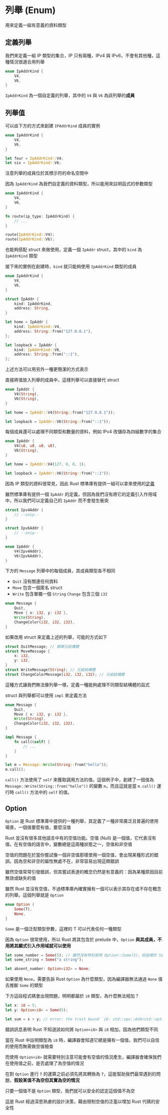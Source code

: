 # 列舉 (Enum)

用來定義一組有意義的資料類型

## 定義列舉

我們來定義一組 IP 類型的集合，IP 只有兩種，IPv4 與 IPv6，不會有其他種，這種情況很適合用列舉

```rust
enum IpAddrKind {
    V4,
    V6,
}
```

`IpAddrKind` 為一個自定義的列舉，其中的 `V4` 與 `V6` 為該列舉的**成員**

## 列舉值

可以由下方的方式來創建 `IPAddrKind` 成員的實例

```rust
enum IpAddrKind {
    V4,
    V6,
}

let four = IpAddrKind::V4;
let six = IpAddrKind::V6;
```

注意列舉的成員位於其標示符的命名空間中

因為 `IpAddrKind` 為我們自定義的資料類型，所以能用來註明函式的參數類型

```rust
enum IpAddrKind {
    V4,
    V6,
}

fn route(ip_type: IpAddrKind) {
    // ...
}

route(IpAddrKind::V4);
route(IpAddrKind::V6);
```

也能夠搭配 struct 來做使用，定義一個 `IpAddr` struct，其中的 `kind` 為 `IpAddrKind` 類型

接下來的實例在創建時，`kind` 就只能夠使用 `IpAddrKind` 類型的成員

```rust
enum IpAddrKind {
    V4,
    V6,
}

struct IpAddr {
    kind: IpAddrKind,
    address: String,
}

let home = IpAddr {
    kind: IpAddrKind::V4,
    address: String::from("127.0.0.1"),
};

let loopback = IpAddr {
    kind: IpAddrKind::V6,
    address: String::from("::1"),
};
```

上述方法可以用另外一種更簡潔的方式表示

直接將值放入列舉的成員中，這樣列舉可以直接替代 struct

```rust
enum IpAddr {
    V4(String),
    V6(String),
}

let home = IpAddr::V4(String::from("127.0.0.1"));

let loopback = IpAddr::V6(String::from("::1"));
```

每個成員還可以處理不同類型和數量的資料，例如 IPv4 改儲存為四組數字的集合

```rust
enum IpAddr {
    V4(u8, u8, u8, u8),
    V6(String),
}

let home = IpAddr::V4(127, 0, 0, 1);

let loopback = IpAddr::V6(String::from("::1"));
```

因為 IP 類型的資料很常見，因此 Rust 標準庫有提供一組可以拿來使用的[定義](https://doc.rust-lang.org/std/net/enum.IpAddr.html)

雖然標準庫有提供一個 `IpAddr` 的定義，但因為我們沒有將它的定義引入作用域中，所以我們可以定義自己的 `IpAddr` 而不會發生衝突

```rust
struct Ipv4Addr {
    // --snip--
}

struct Ipv6Addr {
    // --snip--
}

enum IpAddr {
    V4(Ipv4Addr),
    V6(Ipv6Addr),
}
```

下方的 `Message` 列舉中的每個成員，其成員類型各不相同

- `Quit` 沒有關連任何資料
- `Move` 包含一個匿名 struct
- `Write` 包含單獨一個 `String`
  `Change` 包含三個 `i32`

```rust
enum Message {
    Quit,
    Move { x: i32, y: i32 },
    Write(String),
    ChangeColor(i32, i32, i32),
}
```

如果改用 struct 來定義上述的列舉，可能的方式如下

```rust
struct QuitMessage; // 類單元結構體
struct MoveMessage {
    x: i32,
    y: i32,
}
struct WriteMessage(String); // 元組結構體
struct ChangeColorMessage(i32, i32, i32); // 元組結構體
```

這種方式讓我們無法像列舉一樣，定義一種能夠處理不同類型結構體的函式

struct 與列舉都可以使用 `impl` 來定義方法

```rust
enum Message {
    Quit,
    Move { x: i32, y: i32 },
    Write(String),
    ChangeColor(i32, i32, i32),
}

impl Message {
    fn call(&self) {
        // ...
    }
}

let m = Message::Write(String::from("hello"));
m.call();
```

`call()` 方法使用了 `self` 來獲取調用方法的值。這個例子中，創建了一個值為 `Message::Write(String::from("hello"))` 的變數 `m`，而且這就是當 `m.call()` 運行時 `call()` 方法中的 `self` 的值。

## Option

`Option` 是 Rust 標準庫中提供的一種列舉，其定義了一種非常廣泛且普遍的使用場景，一個值要麼有值，要麼沒值

Rust 並沒有很多其他語言中有的空值功能。空值 (Null) 是一個值，它代表沒有值。在有空值的語言中，變數總是這兩種狀態之一，空值和非空值

空值的問題在於當你嘗試像一個非空值那樣使用一個空值，會出現某種形式的錯誤。因為空和非空的屬性無處不在，非常容易出現這類錯誤

雖然空值常常引發錯誤，但其嘗試表達的概念仍然是有意義的：因為某種原因目前無效或缺失的值

雖然 Rust 並沒有空值，不過標準庫內確實擁有一個可以表示其存在或不存在概念的列舉。這個列舉就是 `Option`

```rust
enum Option {
    Some(T),
    None,
}
```

`Some` 是一個泛型類型參數，這裡的 T 可以代表任何一種類型

因為 `Option` 很常使用，所以 Rust 將其包含於 prelude 中，`Option` **與其成員，不用將其顯式引入作用域就可以使用**

```rust
let some_number = Some(5); // 雖然沒有特別寫明 Option::Some(5)，但這裡的 Some 依舊是 Option 的成員
let some_string = Some("a string");

let absent_number: Option<i32> = None;
```

如果使用 `None`，需要告訴 Rust `Option` 為什麼類型，因為編譯器無法通過 `None` 值去推斷 `Some` 的類型

下方這段程式碼會出現問題，明明都屬於 `i8` 類型，為什麼無法相加？

```rust
let x: i8 = 5;
let y: Option<i8> = Some(5);

let sum = x + y; // error: the trait bound `i8: std::ops::Add<std::option::Option<i8>>` is not satisfied
```

錯誤訊息表明 Rust 不知道該如何將 `Option<i8>` 與 `i8` 相加，因為他們類型不同

當在 Rust 中註明類型為 `i8` 時，編譯器會知道它總是擁有一個值，我們可以自信的使用而無需做空值檢查

而使用 `Option<i8>` 就需要特別注意可能會有空值的情況產生，編譯器會確保我們在使用值之前，是否處理了為空值的情況

在對 `Option` 進行 `T` 的運算之前必須先將其轉換為 `T`，這能幫助我們最常遇到的問題，**假設某值不為空但其實為空的情況**

只要一個值不是 `Option` 類型，我們就可以安全的認定這個值不為空

這是 Rust 經過深思熟慮的設計決策，藉由限制空值的泛濫以增加 Rust 代碼的安全性
